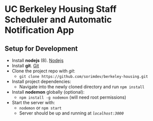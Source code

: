 # UC Berkeley Housing Staff Scheduler and Automatic Notification App

## Setup for Development
- Install **nodejs** (8). [Nodejs](https://nodejs.org/en/download/package-manager/)
- Install **git**. [Git](https://git-scm.com/book/en/v2/Getting-Started-Installing-Git)
- Clone the project repo with *git*:
    - `git clone https://github.com/sorimdev/berkeley-housing.git`
- Install project dependencies:
    - Navigate into the newly cloned directory and run `npm install`
- Install **nodemon** globally (optional):
    - `npm install -g nodemon` (will need root permissions)
- Start the server with:
    - `nodemon` or `npm start`
    - Server should be up and running at *`localhost:3000`*
